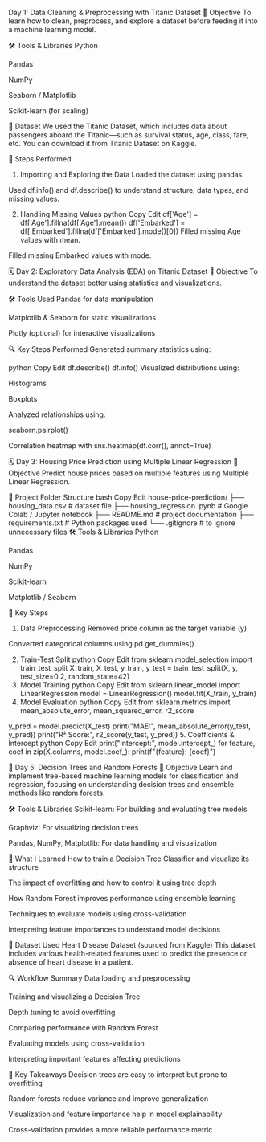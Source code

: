Day 1: Data Cleaning & Preprocessing with Titanic Dataset
🎯 Objective
To learn how to clean, preprocess, and explore a dataset before feeding it into a machine learning model.

🛠 Tools & Libraries
Python

Pandas

NumPy

Seaborn / Matplotlib

Scikit-learn (for scaling)

📁 Dataset
We used the Titanic Dataset, which includes data about passengers aboard the Titanic—such as survival status, age, class, fare, etc.
You can download it from Titanic Dataset on Kaggle.

🔧 Steps Performed
1. Importing and Exploring the Data
Loaded the dataset using pandas.

Used df.info() and df.describe() to understand structure, data types, and missing values.

2. Handling Missing Values
python
Copy
Edit
df['Age'] = df['Age'].fillna(df['Age'].mean())
df['Embarked'] = df['Embarked'].fillna(df['Embarked'].mode()[0])
Filled missing Age values with mean.

Filled missing Embarked values with mode.

🗓 Day 2: Exploratory Data Analysis (EDA) on Titanic Dataset
🎯 Objective
To understand the dataset better using statistics and visualizations.

🛠 Tools Used
Pandas for data manipulation

Matplotlib & Seaborn for static visualizations

Plotly (optional) for interactive visualizations

🔍 Key Steps Performed
Generated summary statistics using:

python
Copy
Edit
df.describe()
df.info()
Visualized distributions using:

Histograms

Boxplots

Analyzed relationships using:

seaborn.pairplot()

Correlation heatmap with sns.heatmap(df.corr(), annot=True)

🗓 Day 3: Housing Price Prediction using Multiple Linear Regression
🎯 Objective
Predict house prices based on multiple features using Multiple Linear Regression.

📁 Project Folder Structure
bash
Copy
Edit
house-price-prediction/
├── housing_data.csv             # dataset file
├── housing_regression.ipynb     # Google Colab / Jupyter notebook
├── README.md                    # project documentation
├── requirements.txt             # Python packages used
└── .gitignore                   # to ignore unnecessary files
🛠 Tools & Libraries
Python

Pandas

NumPy

Scikit-learn

Matplotlib / Seaborn

🔧 Key Steps
1. Data Preprocessing
Removed price column as the target variable (y)

Converted categorical columns using pd.get_dummies()

2. Train-Test Split
python
Copy
Edit
from sklearn.model_selection import train_test_split
X_train, X_test, y_train, y_test = train_test_split(X, y, test_size=0.2, random_state=42)
3. Model Training
python
Copy
Edit
from sklearn.linear_model import LinearRegression
model = LinearRegression()
model.fit(X_train, y_train)
4. Model Evaluation
python
Copy
Edit
from sklearn.metrics import mean_absolute_error, mean_squared_error, r2_score


y_pred = model.predict(X_test)
print("MAE:", mean_absolute_error(y_test, y_pred))
print("R² Score:", r2_score(y_test, y_pred))
5. Coefficients & Intercept
python
Copy
Edit
print("Intercept:", model.intercept_)
for feature, coef in zip(X.columns, model.coef_):
    print(f"{feature}: {coef}")


📅 Day 5: Decision Trees and Random Forests
🎯 Objective
Learn and implement tree-based machine learning models for classification and regression, focusing on understanding decision trees and ensemble methods like random forests.

🛠 Tools & Libraries
Scikit-learn: For building and evaluating tree models

Graphviz: For visualizing decision trees

Pandas, NumPy, Matplotlib: For data handling and visualization

🧠 What I Learned
How to train a Decision Tree Classifier and visualize its structure

The impact of overfitting and how to control it using tree depth

How Random Forest improves performance using ensemble learning

Techniques to evaluate models using cross-validation

Interpreting feature importances to understand model decisions

🧩 Dataset Used
Heart Disease Dataset (sourced from Kaggle)
This dataset includes various health-related features used to predict the presence or absence of heart disease in a patient.

🔍 Workflow Summary
Data loading and preprocessing

Training and visualizing a Decision Tree

Depth tuning to avoid overfitting

Comparing performance with Random Forest

Evaluating models using cross-validation

Interpreting important features affecting predictions

📌 Key Takeaways
Decision trees are easy to interpret but prone to overfitting

Random forests reduce variance and improve generalization

Visualization and feature importance help in model explainability

Cross-validation provides a more reliable performance metric
